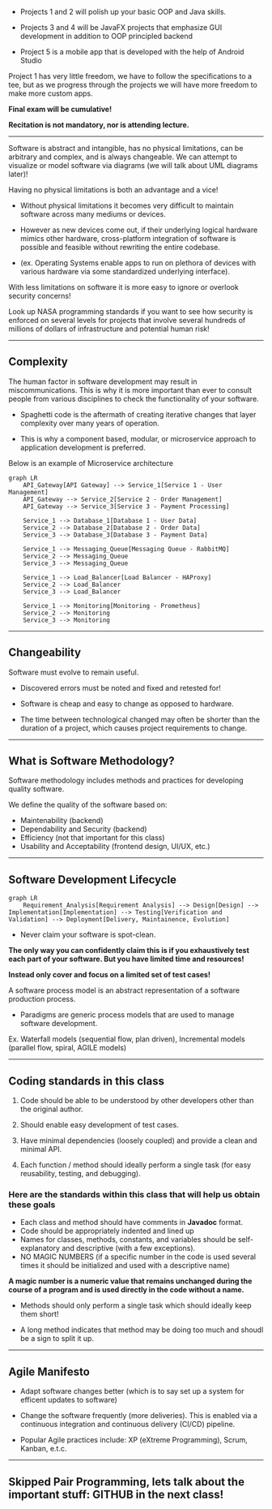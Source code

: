 - Projects 1 and 2 will polish up your basic OOP and Java skills.

- Projects 3 and 4 will be JavaFX projects that emphasize GUI development in addition to OOP principled backend

- Project 5 is a mobile app that is developed with the help of Android Studio

Project 1 has very little freedom, we have to follow the specifications to a tee, but as we
progress through the projects we will have more freedom to make more custom apps.

**Final exam will be cumulative!**

**Recitation is not mandatory, nor is attending lecture.**

---

Software is abstract and intangible, has no physical limitations, can be arbitrary and complex, and is always changeable.
We can attempt to visualize or model software via diagrams (we will talk about UML diagrams later)!

Having no physical limitations is both an advantage and a vice!

- Without physical limitations it becomes very difficult to maintain software across many mediums or devices.

- However as new devices come out, if their underlying logical hardware mimics other hardware, cross-platform integration of software is possible
and feasible without rewriting the entire codebase.

- (ex. Operating Systems enable apps to run on plethora of devices with various hardware via some standardized underlying interface).

With less limitations on software it is more easy to ignore or overlook security concerns!

Look up NASA programming standards if you want to see how security is enforced on several levels for projects that involve several hundreds of millions
of dollars of infrastructure and potential human risk!

---

## Complexity

The human factor in software development may result in miscommunications. This is why it is more
important than ever to consult people from various disciplines to check the functionality of your
software.

- Spaghetti code is the aftermath of creating iterative changes that layer complexity over
many years of operation.

- This is why a component based, modular, or microservice approach to application development is preferred.

Below is an example of Microservice architecture

```mermaid
graph LR
    API_Gateway[API Gateway] --> Service_1[Service 1 - User Management]
    API_Gateway --> Service_2[Service 2 - Order Management]
    API_Gateway --> Service_3[Service 3 - Payment Processing]

    Service_1 --> Database_1[Database 1 - User Data]
    Service_2 --> Database_2[Database 2 - Order Data]
    Service_3 --> Database_3[Database 3 - Payment Data]

    Service_1 --> Messaging_Queue[Messaging Queue - RabbitMQ]
    Service_2 --> Messaging_Queue
    Service_3 --> Messaging_Queue

    Service_1 --> Load_Balancer[Load Balancer - HAProxy]
    Service_2 --> Load_Balancer
    Service_3 --> Load_Balancer

    Service_1 --> Monitoring[Monitoring - Prometheus]
    Service_2 --> Monitoring
    Service_3 --> Monitoring
```

---

## Changeability

Software must evolve to remain useful.

- Discovered errors must be noted and fixed and retested for!

- Software is cheap and easy to change as opposed to hardware.

- The time between technological changed may often be shorter than the duration of a project, which causes project requirements to change.

---

## What is Software Methodology?

Software methodology includes methods and practices for developing quality software.

We define the quality of the software based on:

- Maintenability (backend)
- Dependability and Security (backend)
- Efficiency (not that important for this class)
- Usability and Acceptability (frontend design, UI/UX, etc.)

---

## Software Development Lifecycle

```mermaid
graph LR
    Requirement_Analysis[Requirement Analysis] --> Design[Design] --> Implementation[Implementation] --> Testing[Verification and Validation] --> Deployment[Delivery, Maintainence, Evolution]
```

- Never claim your software is spot-clean.

**The only way you can confidently claim this is if you exhaustively test each part of your software. But you have limited time and resources!**

**Instead only cover and focus on a limited set of test cases!**

A software process model is an abstract representation of a software production process.

- Paradigms are generic process models that are used to manage software development.

Ex. Waterfall models (sequential flow, plan driven), Incremental models (parallel flow, spiral, AGILE models)

---

## Coding standards in this class

1) Code should be able to be understood by other developers other than the original author.

2) Should enable easy development of test cases.

3) Have minimal dependencies (loosely coupled) and provide a clean and minimal API.

4) Each function / method should ideally perform a single task (for easy reusability, testing, and debugging).

### **Here are the standards within this class that will help us obtain these goals**

- Each class and method should have comments in **Javadoc** format.
- Code should be appropriately indented and lined up
- Names for classes, methods, constants, and variables should be self-explanatory and descriptive (with a few exceptions).
- NO MAGIC NUMBERS (if a specific number in the code is used several times it should be initialized and used with a descriptive name)

**A magic number is a numeric value that remains unchanged during the course of a program and is used directly
in the code without a name.**

- Methods should only perform a single task which should ideally keep them short!

- A long method indicates that method may be doing too much and shoudl be a sign to split it up.

---

## Agile Manifesto

- Adapt software changes better (which is to say set up a system for efficent updates to software)

- Change the software frequently (more deliveries). This is enabled via a continuous integration and continuous delivery (CI/CD) pipeline.

- Popular Agile practices include: XP (eXtreme Programming), Scrum, Kanban, e.t.c.

---

## Skipped Pair Programming, lets talk about the important stuff: GITHUB in the next class!


